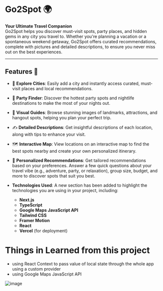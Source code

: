 # Go2Spot 🌍

**Your Ultimate Travel Companion**  
Go2Spot helps you discover must-visit spots, party places, and hidden gems in any city you travel to. Whether you're planning a vacation or a spontaneous weekend getaway, Go2Spot offers curated recommendations, complete with pictures and detailed descriptions, to ensure you never miss out on the best experiences.

---

## Features 🚀

- 🌆 **Explore Cities**: Easily add a city and instantly access curated, must-visit places and local recommendations.
- 🎉 **Party Finder**: Discover the hottest party spots and nightlife destinations to make the most of your nights out.
- 📸 **Visual Guides**: Browse stunning images of landmarks, attractions, and hangout spots, helping you plan your perfect trip.
- ✍️ **Detailed Descriptions**: Get insightful descriptions of each location, along with tips to enhance your visit.
- 🗺️ **Interactive Map**: View locations on an interactive map to find the best spots nearby and create your own personalized itinerary.
- 🤖 **Personalized Recommendations**: Get tailored recommendations based on your preferences. Answer a few quick questions about your travel vibe (e.g., adventure, party, or relaxation), group size, budget, and more to discover spots that suit you best.

- **Technologies Used**: A new section has been added to highlight the technologies you are using in your project, including:
  - **Next.js**
  - **TypeScript**
  - **Google Maps JavaScript API**
  - **Tailwind CSS**
  - **Framer Motion**
  - **React**
  - **Vercel** (for deployment)
 

# Things in Learned from this project
- using React Context to pass value of local state through the whole app using a custom provider
- using Google Maps JavaScript API
  



![image](https://github.com/user-attachments/assets/303dbc63-23bb-4bc8-97c9-f61d962a3deb)









